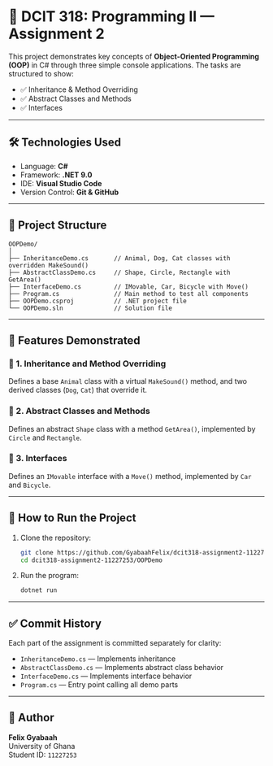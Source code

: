 
# 📘 DCIT 318: Programming II — Assignment 2

This project demonstrates key concepts of **Object-Oriented Programming (OOP)** in C# through three simple console applications. The tasks are structured to show:

- ✅ Inheritance & Method Overriding  
- ✅ Abstract Classes and Methods  
- ✅ Interfaces

---

## 🛠 Technologies Used

- Language: **C#**
- Framework: **.NET 9.0**
- IDE: **Visual Studio Code**
- Version Control: **Git & GitHub**

---

## 📂 Project Structure

```
OOPDemo/
│
├── InheritanceDemo.cs       // Animal, Dog, Cat classes with overridden MakeSound()
├── AbstractClassDemo.cs     // Shape, Circle, Rectangle with GetArea()
├── InterfaceDemo.cs         // IMovable, Car, Bicycle with Move()
├── Program.cs               // Main method to test all components
├── OOPDemo.csproj           // .NET project file
└── OOPDemo.sln              // Solution file
```

---

## 🧪 Features Demonstrated

### 🔸 1. Inheritance and Method Overriding
Defines a base `Animal` class with a virtual `MakeSound()` method, and two derived classes (`Dog`, `Cat`) that override it.

### 🔸 2. Abstract Classes and Methods
Defines an abstract `Shape` class with a method `GetArea()`, implemented by `Circle` and `Rectangle`.

### 🔸 3. Interfaces
Defines an `IMovable` interface with a `Move()` method, implemented by `Car` and `Bicycle`.

---

## 🚀 How to Run the Project

1. Clone the repository:
   ```bash
   git clone https://github.com/GyabaahFelix/dcit318-assignment2-11227253.git
   cd dcit318-assignment2-11227253/OOPDemo
   ```

2. Run the program:
   ```bash
   dotnet run
   ```

---

## ✅ Commit History

Each part of the assignment is committed separately for clarity:
- `InheritanceDemo.cs` — Implements inheritance
- `AbstractClassDemo.cs` — Implements abstract class behavior
- `InterfaceDemo.cs` — Implements interface behavior
- `Program.cs` — Entry point calling all demo parts

---

## 📌 Author

**Felix Gyabaah**  
University of Ghana  
Student ID: `11227253`
